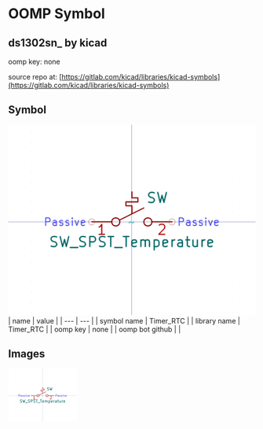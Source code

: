 # OOMP Symbol  
## ds1302sn_  by kicad  
  
oomp key: none  
  
source repo at: [https://gitlab.com/kicad/libraries/kicad-symbols](https://gitlab.com/kicad/libraries/kicad-symbols)  
## Symbol  
  
[![working.png](working_600.png)](working.png)  
| name | value | 
| --- | --- | 
| symbol name | Timer_RTC | 
| library name | Timer_RTC | 
| oomp key | none | 
| oomp bot github |  | 
## Images  
  
[![working.png](working_140.png)](working.png)  
